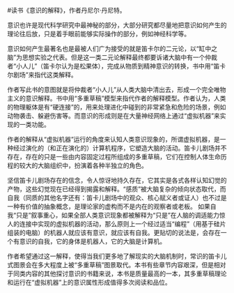 #读书《意识的解释》，作者丹尼尔·丹尼特。

意识也许是现代科学研究中最神秘的部分，大部分研究都尽量地把意识如何产生的理论往后放，只是着手眼前能够实际操作的部分，例如神经科学等。

意识如何产生最著名也是最被人们广为接受的就是笛卡尔的二元论，以“缸中之脑”为思想实验之代表。但是这一类二元论解释最终都要诉诸大脑中有一个仲裁者“小人儿”（笛卡尔认为是松果体），完成从物质到精神意识的转换，书中用“笛卡尔剧场”来指代这类解释。

作者写此书的意图就是将仲裁者“小人儿”从人类大脑中清出去，形成一个完全唯物主义的意识解释。书中用“多重草稿”模型来指代作者的解释模型。作者认为，人类的物理躯体是有“硬连接”的，用来处理进化中碰到的非常紧急和危险的场景，例如动物袭击、躲避伤害等。而意识的形成则是在大量神经网络上通过“虚拟机器”来实现的一类功能。

作者的解释从“虚拟机器”运行的角度来认知人类意识现象的，所谓虚拟机器，是一种经过演化的（和正在演化的）计算机程序，它塑造大脑的活动。笛卡儿剧场并不存在，存在的只是一些由内容固定过程所组成的多重草稿，它们在控制人体生命历程的较大的大脑组织中，扮演着各种半独立的角色。

坚信笛卡儿剧场存在的信念，令人惊讶地持久存在，它其实是各式各样认知幻觉的产物，这些幻觉现在已经得到揭露和解释。“感质”被大脑复杂的倾向状态取代，而自我（同质的其他名字还有：笛卡儿剧场中的观众、核心赋义者或证人）也不过是一种有价值的抽象概念，是理论家的虚构而不是内在的观察者或老板。 如果自我“只是”叙事重心，如果全部人类意识现象都被解释为“只是”在人脑的调适能力惊人的连接中实现的虚拟机器的活动，那么原则上一个经过适当“编程”（用基于硅片组装的电脑）的机器人就应该有意识，就应该有自我。更贴切的说法是，会存在一个有意识的自我，它的身体是机器人，它的大脑是计算机。

作者希望通过这一解释，使得当我们更多地了解现实的大脑机制时，常识的笛卡儿式图景会在多大程度上被“多重草稿”图景取代。本书有些章节内容艰深，但是相对于同类内容的其他探讨意识的书籍来说，本书是质量最高的一本，其多重草稿理论和运行在“虚拟机器”上的意识属性形成值得多次阅读和品位。